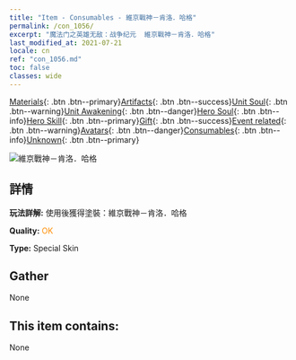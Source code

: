 ```yaml
---
title: "Item - Consumables - 維京戰神－肯洛．哈格"
permalink: /con_1056/
excerpt: "魔法门之英雄无敌：战争纪元  維京戰神－肯洛．哈格"
last_modified_at: 2021-07-21
locale: cn
ref: "con_1056.md"
toc: false
classes: wide
---
```

 [Materials](/ItemsCN/){: .btn .btn--primary}[Artifacts](/ItemsCN/Artifacts/){: .btn .btn--success}[Unit Soul](/ItemsCN/UnitSoul/){: .btn .btn--warning}[Unit Awakening](/ItemsCN/UnitAwakening/){: .btn .btn--danger}[Hero Soul](/ItemsCN/HeroSoul/){: .btn .btn--info}[Hero Skill](/ItemsCN/HeroSkill/){: .btn .btn--primary}[Gift](/ItemsCN/Gift/){: .btn .btn--success}[Event related](/ItemsCN/Events/){: .btn .btn--warning}[Avatars](/ItemsCN/Avatars/){: .btn .btn--danger}[Consumables](/ItemsCN/Consumables/){: .btn .btn--info}[Unknown](/ItemsCN/Unknown/){: .btn .btn--primary}

 ![維京戰神－肯洛．哈格](/images/h/h_CragHack3.jpg)

## 詳情
 **玩法詳解:** 使用後獲得塗裝：維京戰神－肯洛．哈格

 **Quality:** <span style="color: #FF8C00">OK</span>

 **Type:** Special Skin

## Gather

  None

## This item contains:

  None

